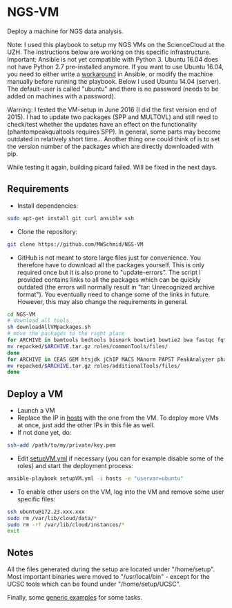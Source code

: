 # NGS-VM
Deploy a machine for NGS data analysis.

Note: I used this playbook to setup my NGS VMs on the ScienceCloud at the UZH. The instructions below are working on this specific infrastructure. Important: Ansible is not yet compatible with Python 3. Ubuntu 16.04 does not have Python 2.7 pre-installed anymore. If you want to use Ubuntu 16.04, you need to either write a [workaround](https://groups.google.com/forum/#!topic/ansible-project/DUKzTho3OCI) in Ansible, or modify the machine manually before running the playbook. Below I used Ubuntu 14.04 (server). The default-user is called "ubuntu" and there is no password (needs to be added on machines with a password).

Warning: I tested the VM-setup in June 2016 (I did the first version end of 2015). I had to update two packages (SPP and MULTOVL) and still need to check/test whether the updates have an effect on the functionality (phantompeakqualtools requires SPP). In general, some parts may become outdated in relatively short time... Another thing one could think of is to set the version number of the packages which are directly downloaded with pip.

While testing it again, building picard failed. Will be fixed in the next days.

## Requirements

* Install dependencies:
```sh
sudo apt-get install git curl ansible ssh
```
* Clone the repository:
```sh
git clone https://github.com/MWSchmid/NGS-VM
```
* GitHub is not meant to store large files just for convenience. You therefore have to download all the packages yourself. This is only required once but it is also prone to "update-errors". The script I provided contains links to all the packages which can be quickly outdated (the errors will normally result in "tar: Unrecognized archive format"). You eventually need to change some of the links in future. However, this may also change the requirements in general.
```sh
cd NGS-VM
# download all tools
sh downloadAllVMpackages.sh
# move the packages to the right place
for ARCHIVE in bamtools bedtools bismark bowtie1 bowtie2 bwa fastqc fqtrim HTSeq multovl Rcount RSEM samtools soapAligner soapBuilder star subread trimGalore UCSC; do
mv repacked/$ARCHIVE.tar.gz roles/commonTools/files/
done
for ARCHIVE in CEAS GEM htsjdk jChIP MACS MAnorm PAPST PeakAnalyzer phantompeakqualtools picard SICER SPP trimmomatic; do
mv repacked/$ARCHIVE.tar.gz roles/additionalTools/files/
done
```

## Deploy a VM

* Launch a VM
* Replace the IP in [hosts](hosts) with the one from the VM. To deploy more VMs at once, just add the other IPs in this file as well.
* If not done yet, do:
```sh
ssh-add /path/to/my/private/key.pem
```
* Edit [setupVM.yml](setupVM.yml) if necessary (you can for example disable some of the roles) and start the deployment process:
```sh
ansible-playbook setupVM.yml -i hosts -e "uservar=ubuntu"
```
* To enable other users on the VM, log into the VM and remove some user specific files:
```sh
ssh ubuntu@172.23.xxx.xxx
sudo rm /var/lib/cloud/data/*
sudo rm -rf /var/lib/cloud/instances/*
exit
```

## Notes

All the files generated during the setup are located under "/home/setup". Most important binaries were moved to "/usr/local/bin" - except for the UCSC tools which can be found under "/home/setup/UCSC".

Finally, some [generic examples](genericExamples.md) for some tasks.



